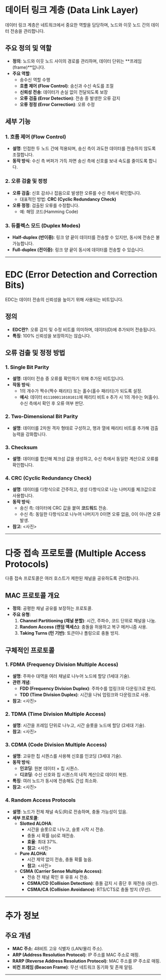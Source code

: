 # 데이터 링크 계층 (Data Link Layer)

데이터 링크 계층은 네트워크에서 중요한 역할을 담당하며, 노드와 이웃 노드 간의 데이터 전송을 관리합니다.

## 주요 정의 및 역할
- **정의**: 노드와 이웃 노드 사이의 경로를 관리하며, 데이터 단위는 **프레임(frame)**입니다.
- **주요 역할**:
  - 송수신 역할 수행
  - **흐름 제어 (Flow Control)**: 송신과 수신 속도를 조절
  - **신뢰성 전송**: 데이터가 손실 없이 전달되도록 보장
  - **오류 검출 (Error Detection)**: 전송 중 발생한 오류 감지
  - **오류 정정 (Error Correction)**: 오류 수정

## 세부 기능
### 1. 흐름 제어 (Flow Control)
- **설명**: 인접한 두 노드 간에 적용되며, 송신 측이 과도한 데이터를 전송하지 않도록 조절합니다.
- **동작 방식**: 수신 측 버퍼가 가득 차면 송신 측에 신호를 보내 속도를 줄이도록 합니다.

### 2. 오류 검출 및 정정
- **오류 검출**: 신호 감쇠나 잡음으로 발생한 오류를 수신 측에서 확인합니다.
  - 대표적인 방법: **CRC (Cyclic Redundancy Check)**
- **오류 정정**: 검출된 오류를 수정합니다.
  - 예: 해밍 코드(Hamming Code)

### 3. 듀플렉스 모드 (Duplex Modes)
- **Half-duplex (반이중)**: 링크 양 끝이 데이터를 전송할 수 있지만, 동시에 전송은 불가능합니다.
- **Full-duplex (전이중)**: 링크 양 끝이 동시에 데이터를 전송할 수 있습니다.

---

# EDC (Error Detection and Correction Bits)

EDC는 데이터 전송의 신뢰성을 높이기 위해 사용되는 비트입니다.

## 정의
- **EDC란?**: 오류 감지 및 수정 비트를 의미하며, 데이터(D)에 추가되어 전송됩니다.
- **특징**: 100% 신뢰성을 보장하지는 않습니다.

## 오류 검출 및 정정 방법
### 1. Single Bit Parity
- **설명**: 데이터 전송 중 오류를 확인하기 위해 추가된 비트입니다.
- **작동 방식**:
  - 1의 개수가 짝수(짝수 패리티) 또는 홀수(홀수 패리티)가 되도록 설정.
  - **예시**: 데이터 `0111000110101011`에 패리티 비트 `0` 추가 시 1의 개수는 9(홀수). 수신 측에서 확인 후 오류 여부 판단.

### 2. Two-Dimensional Bit Parity
- **설명**: 데이터를 2차원 격자 형태로 구성하고, 행과 열에 패리티 비트를 추가해 검출 능력을 강화합니다.

### 3. Checksum
- **설명**: 데이터를 합산해 체크섬 값을 생성하고, 수신 측에서 동일한 계산으로 오류를 확인합니다.

### 4. CRC (Cyclic Redundancy Check)
- **설명**: 데이터를 다항식으로 간주하고, 생성 다항식으로 나눈 나머지를 체크값으로 사용합니다.
- **동작 방식**:
  - 송신 측: 데이터에 CRC 값을 붙여 **코드워드** 전송.
  - 수신 측: 동일한 다항식으로 나누어 나머지가 0이면 오류 없음, 0이 아니면 오류 발생.
- **참고**: <사진>

---

# 다중 접속 프로토콜 (Multiple Access Protocols)

다중 접속 프로토콜은 여러 호스트가 제한된 채널을 공유하도록 관리합니다.

## MAC 프로토콜 개요
- **정의**: 공평한 채널 공유를 보장하는 프로토콜.
- **주요 유형**:
  1. **Channel Partitioning (채널 분할)**: 시간, 주파수, 코드 단위로 채널을 나눔.
  2. **Random Access (랜덤 액세스)**: 충돌을 허용하고 복구 메커니즘 사용.
  3. **Taking Turns (턴 기반)**: 토큰이나 폴링으로 충돌 방지.

## 구체적인 프로토콜
### 1. FDMA (Frequency Division Multiple Access)
- **설명**: 주파수 대역을 여러 채널로 나누어 노드에 할당 (1세대 기술).
- **관련 개념**:
  - **FDD (Frequency Division Duplex)**: 주파수를 업링크와 다운링크로 분리.
  - **TDD (Time Division Duplex)**: 시간을 나눠 업링크와 다운링크로 사용.
- **참고**: <사진>

### 2. TDMA (Time Division Multiple Access)
- **설명**: 시간을 프레임 단위로 나누고, 시간 슬롯을 노드에 할당 (2세대 기술).
- **참고**: <사진>

### 3. CDMA (Code Division Multiple Access)
- **설명**: 고유한 칩 시퀀스를 사용해 신호를 인코딩 (3세대 기술).
- **동작 방식**:
  - **인코딩**: 원본 데이터 × 칩 시퀀스.
  - **디코딩**: 수신 신호와 칩 시퀀스의 내적 계산으로 데이터 복원.
- **특징**: 여러 노드가 동시에 전송해도 간섭 최소화.
- **참고**: <사진>

### 4. Random Access Protocols
- **설명**: 노드가 전체 채널 속도(R)로 전송하며, 충돌 가능성이 있음.
- **세부 프로토콜**:
  - **Slotted ALOHA**:
    - 시간을 슬롯으로 나누고, 슬롯 시작 시 전송.
    - 충돌 시 확률 \(p\)로 재전송.
    - **효율**: 최대 37%.
    - **참고**: <사진>
  - **Pure ALOHA**:
    - 시간 제약 없이 전송, 충돌 확률 높음.
    - **참고**: <사진>
  - **CSMA (Carrier Sense Multiple Access)**:
    - 전송 전 채널 확인 후 유휴 시 전송.
    - **CSMA/CD (Collision Detection)**: 충돌 감지 시 중단 후 재전송 (유선).
    - **CSMA/CA (Collision Avoidance)**: RTS/CTS로 충돌 방지 (무선).

---

# 추가 정보

## 주요 개념
- **MAC 주소**: 48비트 고유 식별자 (LAN/물리 주소).
- **ARP (Address Resolution Protocol)**: IP 주소를 MAC 주소로 매핑.
- **RARP (Reverse Address Resolution Protocol)**: MAC 주소를 IP 주소로 매핑.
- **비컨 프레임 (Beacon Frame)**: 무선 네트워크 동기화 및 존재 알림.

---
